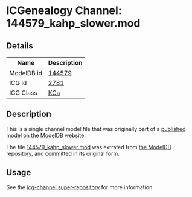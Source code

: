 # ICGenealogy Channel: 144579\_kahp\_slower.mod

## Details

Name | Description
---- | -----------
ModelDB id | [144579](http://senselab.med.yale.edu/ModelDB/ShowModel.cshtml?model=144579)
ICG id | [2781](http://icg.neurotheory.ox.ac.uk/channels/5/2781)
ICG Class | [KCa](http://icg.neurotheory.ox.ac.uk/channels/5)

## Description

This is a single channel model file that was originally part of a [published model on the ModelDB website](http://senselab.med.yale.edu/mModelDB/ShowModel.cshtml?model=144579).

The file [144579\_kahp\_slower.mod](144579_kahp_slower.mod) was extrated from [the ModelDB repository](http://senselab.med.yale.edu/ModelDB/ShowModel.cshtml?model=144579), and committed in its original form.

## Usage

See the [icg-channel super-repository](https://github.com/icgenealogy/icg-channels) for more information.